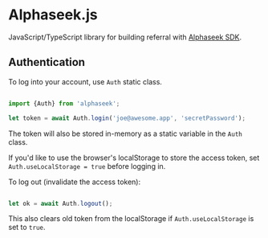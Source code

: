 # Alphaseek.js

JavaScript/TypeScript library for building referral with [Alphaseek SDK](http://alphaseek.io).

## Authentication

To log into your account, use `Auth` static class.

```js

import {Auth} from 'alphaseek';

let token = await Auth.login('joe@awesome.app', 'secretPassword');

```

The token will also be stored in-memory as a static variable in the `Auth` class.

If you'd like to use the browser's localStorage to store the access token, set `Auth.useLocalStorage = true` before logging in.

To log out (invalidate the access token):

```js

let ok = await Auth.logout();

```

This also clears old token from the localStorage if `Auth.useLocalStorage` is set to `true`.
